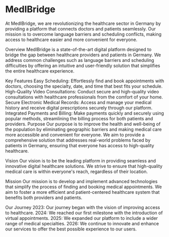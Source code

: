 # MedIBridge
At MedIBridge, we are revolutionizing the healthcare sector in Germany by providing a platform that connects doctors and patients seamlessly. Our mission is to overcome language barriers and scheduling conflicts, making access to healthcare easier and more convenient for everyone.

Overview
MedIBridge is a state-of-the-art digital platform designed to bridge the gap between healthcare providers and patients in Germany. We address common challenges such as language barriers and scheduling difficulties by offering an intuitive and user-friendly solution that simplifies the entire healthcare experience.

Key Features
Easy Scheduling: Effortlessly find and book appointments with doctors, choosing the specialty, date, and time that best fits your schedule.
High-Quality Video Consultations: Conduct secure and high-quality video consultations with healthcare professionals from the comfort of your home.
Secure Electronic Medical Records: Access and manage your medical history and receive digital prescriptions securely through our platform.
Integrated Payments and Billing: Make payments quickly and securely using popular methods, streamlining the billing process for both patients and providers.
Purpose
Our purpose is to improve the health and well-being of the population by eliminating geographic barriers and making medical care more accessible and convenient for everyone. We aim to provide a comprehensive solution that addresses real-world problems faced by patients in Germany, ensuring that everyone has access to high-quality healthcare.

Vision
Our vision is to be the leading platform in providing seamless and innovative digital healthcare solutions. We strive to ensure that high-quality medical care is within everyone's reach, regardless of their location.

Mission
Our mission is to develop and implement advanced technologies that simplify the process of finding and booking medical appointments. We aim to foster a more efficient and patient-centered healthcare system that benefits both providers and patients.

Our Journey
2023: Our journey began with the vision of improving access to healthcare.
2024: We reached our first milestone with the introduction of virtual appointments.
2025: We expanded our platform to include a wider range of medical specialties.
2026: We continue to innovate and enhance our services to offer the best possible experience to our users.
